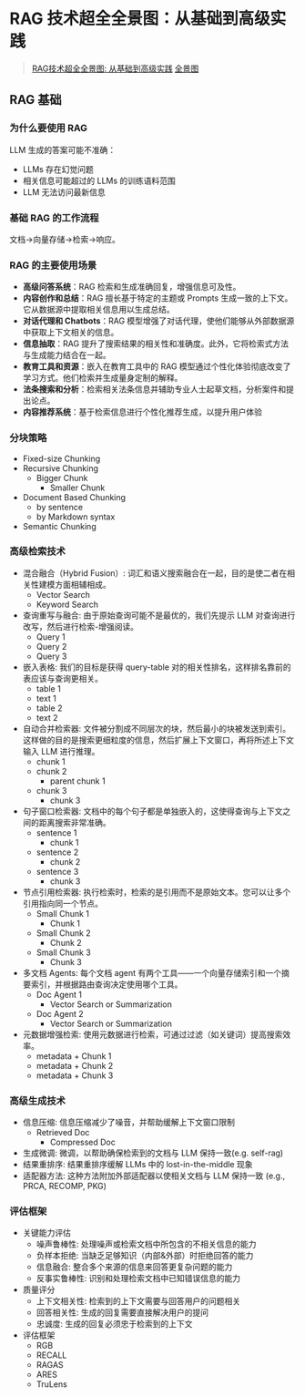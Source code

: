 # RAG 技术超全全景图：从基础到高级实践 

> [RAG技术超全全景图: 从基础到高级实践](https://x.com/shao__meng/status/1859389153441612149)
> [全景图](https://miro.com/app/board/uXjVNimscLw=/)


## RAG 基础

### 为什么要使用 RAG
LLM 生成的答案可能不准确：
- LLMs 存在幻觉问题
- 相关信息可能超过的 LLMs 的训练语料范围
- LLM 无法访问最新信息

### 基础 RAG 的工作流程
文档->向量存储->检索->响应。

### RAG 的主要使用场景
- **高级问答系统**：RAG 检索和生成准确回复，增强信息可及性。
- **内容创作和总结**：RAG 擅长基于特定的主题或 Prompts 生成一致的上下文。它从数据源中提取相关信息用以生成总结。
- **对话代理和 Chatbots**：RAG 模型增强了对话代理，使他们能够从外部数据源中获取上下文相关的信息。
- **信息抽取**：RAG 提升了搜索结果的相关性和准确度。此外，它将检索式方法与生成能力结合在一起。
- **教育工具和资源**：嵌入在教育工具中的 RAG 模型通过个性化体验彻底改变了学习方式。他们检索并生成量身定制的解释。
- **法条搜索和分析**：检索相关法条信息并辅助专业人士起草文档，分析案件和提出论点。
- **内容推荐系统**：基于检索信息进行个性化推荐生成，以提升用户体验

### 分块策略
- Fixed-size Chunking
- Recursive Chunking
  - Bigger Chunk
    - Smaller Chunk
- Document Based Chunking
  - by sentence
  - by Markdown syntax
- Semantic Chunking

### 高级检索技术
- 混合融合（Hybrid Fusion）: 词汇和语义搜索融合在一起，目的是使二者在相关性建模方面相辅相成。
  - Vector Search
  - Keyword Search
- 查询重写与融合: 由于原始查询可能不是最优的，我们先提示 LLM 对查询进行改写，然后进行检索-增强阅读。
  - Query 1
  - Query 2
  - Query 3
- 嵌入表格: 我们的目标是获得 query-table 对的相关性排名，这样排名靠前的表应该与查询更相关。
  - table 1
  - text 1
  - table 2
  - text 2
- 自动合并检索器: 文件被分割成不同层次的块，然后最小的块被发送到索引。这样做的目的是搜索更细粒度的信息，然后扩展上下文窗口，再将所述上下文输入 LLM 进行推理。
  - chunk 1
  - chunk 2
    - parent chunk 1
  - chunk 3
    - chunk 3
- 句子窗口检索器: 文档中的每个句子都是单独嵌入的，这使得查询与上下文之间的距离搜索非常准确。
  - sentence 1
    - chunk 1
  - sentence 2
    - chunk 2
  - sentence 3
    - chunk 3
- 节点引用检索器: 执行检索时，检索的是引用而不是原始文本。您可以让多个引用指向同一个节点。
  - Small Chunk 1
    - Chunk 1
  - Small Chunk 2
    - Chunk 2
  - Small Chunk 3
    - Chunk 3
- 多文档 Agents: 每个文档 agent 有两个工具——一个向量存储索引和一个摘要索引，并根据路由查询决定使用哪个工具。
  - Doc Agent 1
    - Vector Search or Summarization
  - Doc Agent 2
    - Vector Search or Summarization
- 元数据增强检索: 使用元数据进行检索，可通过过滤（如关键词）提高搜索效率。
  - metadata + Chunk 1
  - metadata + Chunk 2
  - metadata + Chunk 3

### 高级生成技术
- 信息压缩: 信息压缩减少了噪音，并帮助缓解上下文窗口限制
  - Retrieved Doc
    - Compressed Doc
- 生成微调: 微调，以帮助确保检索到的文档与 LLM 保持一致(e.g. self-rag)
- 结果重排序: 结果重排序缓解 LLMs 中的 lost-in-the-middle 现象
- 适配器方法: 这种方法附加外部适配器以使相关文档与 LLM 保持一致 (e.g., PRCA, RECOMP, PKG)

### 评估框架
- 关键能力评估
  - 噪声鲁棒性: 处理噪声或检索文档中所包含的不相关信息的能力
  - 负样本拒绝: 当缺乏足够知识（内部&外部）时拒绝回答的能力
  - 信息融合: 整合多个来源的信息来回答更复杂问题的能力
  - 反事实鲁棒性: 识别和处理检索文档中已知错误信息的能力
- 质量评分
  - 上下文相关性: 检索到的上下文需要与回答用户的问题相关
  - 回答相关性: 生成的回复需要直接解决用户的提问
  - 忠诚度: 生成的回复必须忠于检索到的上下文
- 评估框架
  - RGB
  - RECALL
  - RAGAS
  - ARES
  - TruLens
